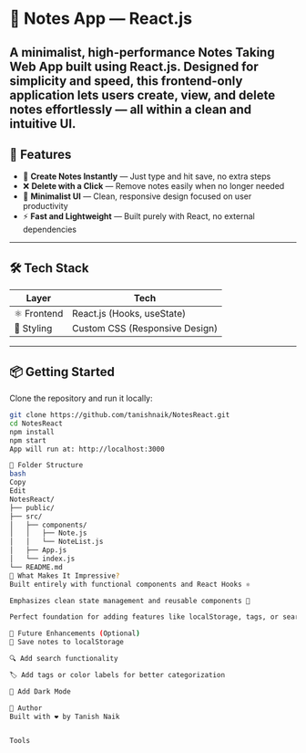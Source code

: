 # 📝 Notes App — React.js

A minimalist, high-performance **Notes Taking Web App** built using **React.js**. Designed for simplicity and speed, this frontend-only application lets users create, view, and delete notes effortlessly — all within a clean and intuitive UI.
---
## 🚀 Features

- 🧠 **Create Notes Instantly** — Just type and hit save, no extra steps  
- ❌ **Delete with a Click** — Remove notes easily when no longer needed  
- 🎨 **Minimalist UI** — Clean, responsive design focused on user productivity  
- ⚡ **Fast and Lightweight** — Built purely with React, no external dependencies

---

## 🛠️ Tech Stack

| Layer      | Tech         |
|------------|--------------|
| ⚛️ Frontend | React.js (Hooks, useState) |
| 🎨 Styling  | Custom CSS (Responsive Design) |

---

## 📦 Getting Started

Clone the repository and run it locally:

```bash
git clone https://github.com/tanishnaik/NotesReact.git
cd NotesReact
npm install
npm start
App will run at: http://localhost:3000

🧩 Folder Structure
bash
Copy
Edit
NotesReact/
├── public/
├── src/
│   ├── components/
│   │   ├── Note.js
│   │   └── NoteList.js
│   ├── App.js
│   └── index.js
└── README.md
🎯 What Makes It Impressive?
Built entirely with functional components and React Hooks ⚛️

Emphasizes clean state management and reusable components 🔄

Perfect foundation for adding features like localStorage, tags, or search 🔍

📌 Future Enhancements (Optional)
💾 Save notes to localStorage

🔍 Add search functionality

🏷️ Add tags or color labels for better categorization

🌙 Add Dark Mode

🙌 Author
Built with ❤️ by Tanish Naik


Tools


